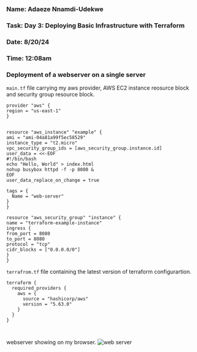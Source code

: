 ### Name: Adaeze Nnamdi-Udekwe
### Task: Day 3: Deploying Basic Infrastructure with Terraform
### Date: 8/20/24
### Time: 12:08am

### Deployment of a webserver on a single server

`main.tf` file carrying my aws provider, AWS EC2 instance reosurce block and security group resource block.

```
provider "aws" {
region = "us-east-1"
}


resource "aws_instance" "example" {
ami = "ami-04a81a99f5ec58529"
instance_type = "t2.micro"
vpc_security_group_ids = [aws_security_group.instance.id]
user_data = <<-EOF
#!/bin/bash
echo "Hello, World" > index.html
nohup busybox httpd -f -p 8080 & 
EOF
user_data_replace_on_change = true

tags = {
  Name = "web-server"
}
}

resource "aws_security_group" "instance" {
name = "terraform-example-instance"
ingress {
from_port = 8080
to_port = 8080
protocol = "tcp"
cidr_blocks = ["0.0.0.0/0"]
}
}
```

`terrafrom.tf` file containing the latest version of terraform configurartion.

```
terraform {
  required_providers {
    aws = {
      source = "hashicorp/aws"
      version = "5.63.0"
    }
  }
}



```

webserver showing on my browser.
![web server](image.png)